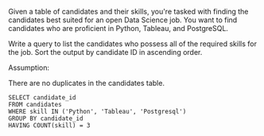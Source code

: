Given a table of candidates and their skills, you're tasked with finding the candidates best suited for an open Data Science job. You want to find candidates who are proficient in Python, Tableau, and PostgreSQL.

Write a query to list the candidates who possess all of the required skills for the job. Sort the output by candidate ID in ascending order.

Assumption:

There are no duplicates in the candidates table.

```
SELECT candidate_id
FROM candidates
WHERE skill IN ('Python', 'Tableau', 'Postgresql')
GROUP BY candidate_id
HAVING COUNT(skill) = 3
```
